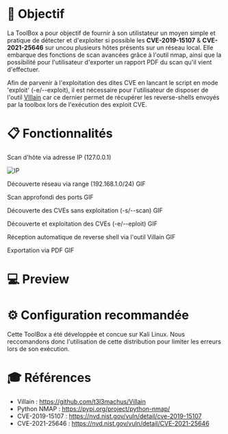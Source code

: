 

# :dart: Objectif

La ToolBox a pour objectif de fournir à son utilistateur un moyen simple et pratique de détecter et d'exploiter si possible les **CVE-2019-15107** & **CVE-2021-25646** sur uncou plusieurs hôtes présents sur un réseau local.
Elle embarque des fonctions de scan avancées grâce à l'outil nmap, ainsi que la possibilité pour l'utilisateur d'exporter un rapport PDF du scan qu'il vient d'effectuer.

Afin de parvenir à l'exploitation des dites CVE en lancant le script en mode 'exploit' (-e/--exploit), il est nécessaire pour l'utilisateur de disposer de l'outil [VIllain](https://github.com/t3l3machus/Villain) car ce dernier permet de récupérer les reverse-shells envoyés par la toolbox lors de l'exécution des exploit CVE.

# :clipboard: Fonctionnalités 
Scan d'hôte via adresse IP (127.0.0.1)

![IP](https://github.com/SpiritixCS/ToolBox/assets/77000299/102d05b8-5e0d-43b5-a120-085cb60ab5a4)




Découverte réseau via range (192.168.1.0/24)
GIF

Scan approfondi des ports 
GIF

Découverte des CVEs sans exploitation (-s/--scan)
GIF

Découverte et exploitation des CVEs (-e/--eploit)
GIF

Réception automatique de reverse shell via l'outil Villain 
GIF

Exportation via PDF 
GIF 


# :computer: Preview 

# :gear: Configuration recommandée

Cette ToolBox a été développée et concue sur Kali Linux. Nous reccomandons donc l'utilisation de cette distribution pour limiter les erreurs lors de son exécution.

# :mortar_board: Références

- Villain : https://github.com/t3l3machus/Villain 
- Python NMAP : https://pypi.org/project/python-nmap/ 
- CVE-2019-15107 : https://nvd.nist.gov/vuln/detail/cve-2019-15107 
- CVE-2021-25646 : https://nvd.nist.gov/vuln/detail/CVE-2021-25646 
